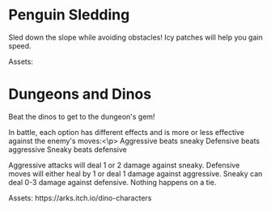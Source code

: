 # Penguin Sledding

Sled down the slope while avoiding obstacles! Icy patches will help you gain speed.
<p>Assets:</p>

# Dungeons and Dinos

Beat the dinos to get to the dungeon's gem!
<p>In battle, each option has different effects and is more or less effective against the enemy's moves:<\p>
Aggressive beats sneaky
Defensive beats aggressive
Sneaky beats defensive
<p>Aggressive attacks will deal 1 or 2 damage against sneaky. Defensive moves will either heal by 1 or deal 1 damage against aggressive. Sneaky can deal 0-3 damage against defensive. Nothing happens on a tie.</p>
  
<p>Assets: https://arks.itch.io/dino-characters</p>

